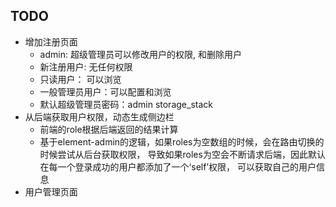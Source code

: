 ## TODO
- 增加注册页面
    - admin: 超级管理员可以修改用户的权限, 和删除用户
    - 新注册用户: 无任何权限
    - 只读用户： 可以浏览
    - 一般管理员用户：可以配置和浏览
    - 默认超级管理员密码：admin storage_stack
- 从后端获取用户权限，动态生成侧边栏
    - 前端的role根据后端返回的结果计算
    - 基于element-admin的逻辑，如果roles为空数组的时候，会在路由切换的时候尝试从后台获取权限，
    导致如果roles为空会不断请求后端，因此默认在每一个登录成功的用户都添加了一个‘self’权限， 可以获取自己的用户信息
- 用户管理页面